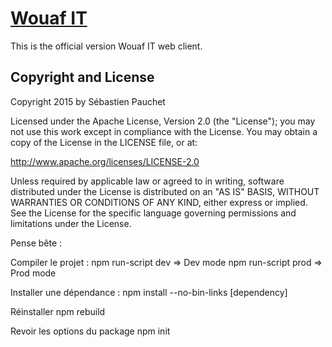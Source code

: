 # [Wouaf IT](http://wouaf.it)

This is the official version Wouaf IT web client.

Copyright and License
---------------------
Copyright 2015 by Sébastien Pauchet

Licensed under the Apache License, Version 2.0 (the "License"); you may not use this work except in compliance with the License. You may obtain a copy of the License in the LICENSE file, or at:

http://www.apache.org/licenses/LICENSE-2.0

Unless required by applicable law or agreed to in writing, software distributed under the License is distributed on an "AS IS" BASIS, WITHOUT WARRANTIES OR CONDITIONS OF ANY KIND, either express or implied. See the License for the specific language governing permissions and limitations under the License.

Pense bête :

Compiler le projet :
	npm run-script dev 	=> Dev mode
	npm run-script prod	=> Prod mode

Installer une dépendance :
	npm install --no-bin-links [dependency]

Réinstaller
	npm rebuild

Revoir les options du package
	npm init